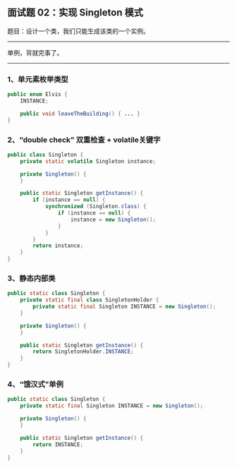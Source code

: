 ## 面试题 02：实现 Singleton 模式

题目：设计一个类，我们只能生成该类的一个实例。

----

单例，背就完事了。

----

### 1、单元素枚举类型
```java
public enum Elvis {
    INSTANCE;

    public void leaveTheBuilding() { ... }
}
```
### 2、“double check” 双重检查 + volatile关键字
```java
public class Singleton {
    private static volatile Singleton instance;

    private Singleton() {
    }

    public static Singleton getInstance() {
        if (instance == null) {
            synchronized (Singleton.class) {
                if (instance == null) {
                    instance = new Singleton();
                }
            }
        }
        return instance;
    }
}
```
### 3、静态内部类
```java
public static class Singleton {
    private static final class SingletonHolder {
        private static final Singleton INSTANCE = new Singleton();
    }

    private Singleton() {
    }

    public static Singleton getInstance() {
        return SingletonHolder.INSTANCE;
    }
}
```
### 4、“饿汉式”单例
```java
public static class Singleton {
    private static final Singleton INSTANCE = new Singleton();

    private Singleton() {
    }

    public static Singleton getInstance() {
        return INSTANCE;
    }
}
```